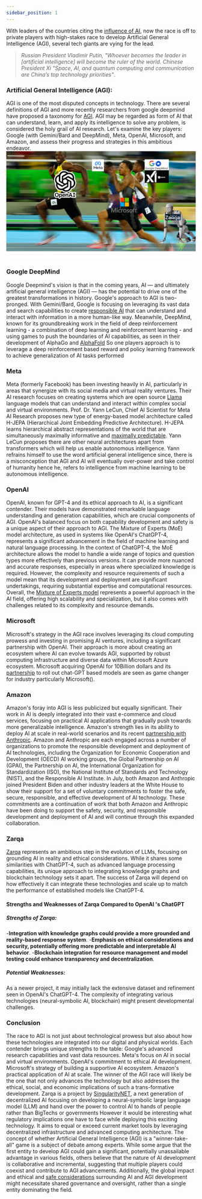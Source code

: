 ```yaml
---
sidebar_position: 1
---
```


With leaders of the countries citing the [influence of AI](https://www.whitehouse.gov/wp-content/uploads/2022/12/TTC-EC-CEA-AI-Report-12052022-1.pdf), now the race is off to private players with high-stakes race to develop Artificial General Intelligence (AGI), several tech giants are vying for the lead.

>*Russian President Vladimir Putin, "Whoever becomes the leader in [artificial intelligence] will become the ruler of the world.*
>*Chinese President Xi "Space, AI, and quantum computing and communication are China’s top technology priorities"*.


### Artificial General Intelligence (AGI): 
AGI is one of the most disputed concepts in technology. There are several definitions of AGI and more recently researchers from google deepmind have proposed a taxonomy for [AGI](https://arxiv.org/pdf/2311.02462.pdf).
AGI may be regarded as form of AI that can understand, learn, and apply its intelligence to solve any problem, is considered the holy grail of AI research. Let's examine the key players: Google (with Gemini/Bard and DeepMind), Meta, OpenAI, Microsoft, and Amazon, and assess their progress and strategies in this ambitious endeavor.
![AGI Race](../../static/img/meme/agirace.png "Race to Achieve AGI")


### Google DeepMind
Google Deepmind's vision is that in the coming years, AI — and ultimately artificial general intelligence (AGI) — has the potential to drive one of the greatest transformations in history.
Google's approach to AGI is two-pronged. With Gemini/Bard, Google is focusing on leveraging its vast data and search capabilities to create [responsible AI](https://ai.google/responsibility/principles/]) that can understand and interact with information in a more human-like way. Meanwhile, DeepMind, known for its groundbreaking work in the field of deep reinforcement learning - a combination of deep learning and reinforcement learning - and using games to push the boundaries of AI capabilities, as seen in their development of AlphaGo and [AlphaFold](https://deepmind.google/about/)
So one players approach is to leverage a deep reinforcement based reward and policy learning framework to achieve generalization of AI tasks performed 

### Meta
Meta (formerly Facebook) has been investing heavily in AI, particularly in areas that synergize with its social media and virtual reality ventures. Their AI research focuses on creating systems which are open source [Llama](https://ai.meta.com/llama/) language models that can understand and interact within complex social and virtual environments. Prof. Dr. Yann LeCun, Chief AI Scientist for Meta AI Research proposes  new type of energy-based model architecture called H-JEPA (Hierarchical Joint Embedding Predictive Architecture). H-JEPA learns hierarchical abstract representations of the world that are simultaneously maximally informative and [maximally predictable](https://www.youtube.com/watch?v=pd0JmT6rYcI). Yann LeCun proposes there are other neural architectures apart from transformers which will help us enable autonomous intelligence. Yann refrains himself to use the word artificial general intelligence since, there is a misconception that AGI and AI will eventually over-power and take control of humanity hence he, refers to intelligence from machine learning to be autonomous intelligence.

### OpenAI
OpenAI, known for GPT-4 and its ethical approach to AI, is a significant contender. Their models have demonstrated remarkable language understanding and generation capabilities, which are crucial components of AGI. OpenAI's balanced focus on both capability development and safety is a unique aspect of their approach to AGI. The Mixture of Experts (MoE) model architecture, as used in systems like OpenAI's ChatGPT-4, represents a significant advancement in the field of machine learning and natural language processing. In the context of ChatGPT-4, the MoE architecture allows the model to handle a wide range of topics and question types more effectively than previous versions. It can provide more nuanced and accurate responses, especially in areas where specialized knowledge is required. However, the complexity and resource requirements of such a model mean that its development and deployment are significant undertakings, requiring substantial expertise and computational resources.
Overall, the [Mixture of Experts model](https://www.reddit.com/r/mlscaling/comments/14eowmw/gpt4_rumors_a_mixtureofexperts_w8_gpt3220bs/) represents a powerful approach in the AI field, offering high scalability and specialization, but it also comes with challenges related to its complexity and resource demands.

### Microsoft
Microsoft's strategy in the AGI race involves leveraging its cloud computing prowess and investing in promising AI ventures, including a significant partnership with OpenAI. Their approach is more about creating an ecosystem where AI can evolve towards AGI, supported by robust computing infrastructure and diverse data within Microsoft Azure ecosystem. Microsoft acquiring OpenAI for 10Billion dollars and its [partnership](https://blogs.microsoft.com/blog/2023/01/23/microsoftandopenaiextendpartnership/) to roll out chat-GPT based models are seen as game changer for industry  particularly Microsoft().  

### Amazon
Amazon's foray into AGI is less publicized but equally significant. Their work in AI is deeply integrated into their vast e-commerce and cloud services, focusing on practical AI applications that gradually push towards more generalizable intelligence. Amazon's strength lies in its ability to deploy AI at scale in real-world scenarios and its recent [partnership with Anthropic](https://press.aboutamazon.com/2023/9/amazon-and-anthropic-announce-strategic-collaboration-to-advance-generative-ai). Amazon and Anthropic are each engaged across a number of organizations to promote the responsible development and deployment of AI technologies, including the Organization for Economic Cooperation and Development (OECD) AI working groups, the Global Partnership on AI (GPAI), the Partnership on AI, the International Organization for Standardization (ISO), the National Institute of Standards and Technology (NIST), and the Responsible AI Institute. In July, both Amazon and Anthropic joined President Biden and other industry leaders at the White House to show their support for a set of voluntary commitments to foster the safe, secure, responsible, and effective development of AI technology. These commitments are a continuation of work that both Amazon and Anthropic have been doing to support the safety, security, and responsible development and deployment of AI and will continue through this expanded collaboration.

### Zarqa
[Zarqa](https://blog.singularitynet.io/zarqa-introducing-singularitynets-neural-symbolic-llm-cbdb5d4d0b74) represents an ambitious step in the evolution of LLMs, focusing on grounding AI in reality and ethical considerations. While it shares some similarities with ChatGPT-4, such as advanced language processing capabilities, its unique approach to integrating knowledge graphs and blockchain technology sets it apart. The success of Zarqa will depend on how effectively it can integrate these technologies and scale up to match the performance of established models like ChatGPT-4.
#### Strengths and Weaknesses of Zarqa Compared to OpenAI 's ChatGPT
##### Strengths of Zarqa:
-**Integration with knowledge graphs could provide a more grounded and reality-based response system**.
-**Emphasis on ethical considerations and security, potentially offering more predictable and interpretable AI behavior**.
-**Blockchain integration for resource management and model testing could enhance transparency and decentralization**.
##### Potential Weaknesses:
As a newer project, it may initially lack the extensive dataset and refinement seen in OpenAI's ChatGPT-4.
The complexity of integrating various technologies (neural-symbolic AI, blockchain) might present developmental challenges.

### Conclusion
The race to AGI is not just about technological prowess but also about how these technologies are integrated into our digital and physical worlds. Each contender brings unique strengths to the table:
Google's advanced research capabilities and vast data resources.
Meta's focus on AI in social and virtual environments.
OpenAI's commitment to ethical AI development.
Microsoft's strategy of building a supportive AI ecosystem.
Amazon's practical application of AI at scale.
The winner of the AGI race will likely be the one that not only advances the technology but also addresses the ethical, social, and economic implications of such a trans-formative development. 
Zarqa is a project by [SingularityNET](https://singularitynet.io/), a next generation of decentralized AI focusing on developing a neural-symbolic large language model (LLM) and hand over the power to control AI to hands of people rather than BigTechs or governments However it would be interesting what regulatory implications one have to face while deploying this exciting technology.
It aims to equal or exceed current market tools by leveraging decentralized infrastructure and advanced computing architecture.
The concept of whether Artificial General Intelligence (AGI) is a "winner-take-all" game is a subject of debate among experts. While some argue that the first entity to develop AGI could gain a significant, potentially unassailable advantage in various fields, others believe that the nature of AI development is collaborative and incremental, suggesting that multiple players could coexist and contribute to AGI advancements. Additionally, the global impact and ethical and [safe considerations](https://opencogmind.com/aisafety/welcome) surrounding AI and AGI development might necessitate shared governance and oversight, rather than a single entity dominating the field.